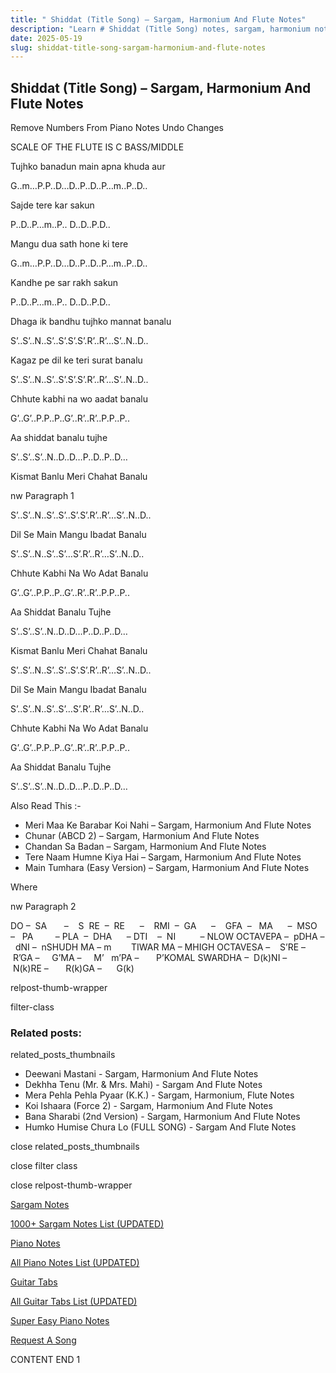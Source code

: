 ```yaml
---
title: " Shiddat (Title Song) – Sargam, Harmonium And Flute Notes"
description: "Learn # Shiddat (Title Song) notes, sargam, harmonium notations and flute notes. Easy step-by-step tutorial for beginners."
date: 2025-05-19
slug: shiddat-title-song-sargam-harmonium-and-flute-notes
---
```


## Shiddat (Title Song) – Sargam, Harmonium And Flute Notes

Remove Numbers From Piano Notes
Undo Changes

SCALE OF THE FLUTE IS C BASS/MIDDLE

Tujhko banadun main apna khuda aur

G..m…P.P..D…D..P..D..P…m..P..D..

Sajde tere kar sakun

P..D..P…m..P.. D..D..P.D..

Mangu dua sath hone ki tere

G..m…P.P..D…D..P..D..P…m..P..D..

Kandhe pe sar rakh sakun

P..D..P…m..P.. D..D..P.D..

Dhaga ik bandhu tujhko mannat banalu

S’..S’..N..S’..S’.S’.S’.R’..R’…S’..N..D..

Kagaz pe dil ke teri surat banalu

S’..S’..N..S’..S’.S’.S’.R’..R’…S’..N..D..

Chhute kabhi na wo aadat banalu

G’..G’..P.P..P..G’..R’..R’..P.P..P..

Aa shiddat banalu tujhe

S’..S’..S’..N..D..D…P..D..P..D…

Kismat Banlu Meri Chahat Banalu

nw Paragraph 1

S’..S’..N..S’..S’..S’.S’.R’..R’…S’..N..D..

Dil Se Main Mangu Ibadat Banalu

S’..S’..N..S’..S’…S’.R’..R’…S’..N..D..

Chhute Kabhi Na Wo Adat Banalu

G’..G’..P.P..P..G’..R’..R’..P.P..P..

Aa Shiddat Banalu Tujhe

S’..S’..S’..N..D..D…P..D..P..D…

Kismat Banlu Meri Chahat Banalu

S’..S’..N..S’..S’..S’.S’.R’..R’…S’..N..D..

Dil Se Main Mangu Ibadat Banalu

S’..S’..N..S’..S’…S’.R’..R’…S’..N..D..

Chhute Kabhi Na Wo Adat Banalu

G’..G’..P.P..P..G’..R’..R’..P.P..P..

Aa Shiddat Banalu Tujhe

S’..S’..S’..N..D..D…P..D..P..D…

Also Read This :-

- Meri Maa Ke Barabar Koi Nahi – Sargam, Harmonium And Flute Notes
- Chunar (ABCD 2) – Sargam, Harmonium And Flute Notes
- Chandan Sa Badan – Sargam, Harmonium And Flute Notes
- Tere Naam Humne Kiya Hai – Sargam, Harmonium And Flute Notes
- Main Tumhara (Easy Version) – Sargam, Harmonium And Flute Notes

Where

nw Paragraph 2

DO –  SA       –    S  RE  –  RE      –    RMI  –  GA      –    GFA  –   MA      –  MSO  –   PA         – PLA  –  DHA      – DTI    –  NI          – NLOW OCTAVEPA –  pDHA –  dNI –  nSHUDH MA – m        TIWAR MA – MHIGH OCTAVESA –    S’RE –     R’GA –     G’MA –     M’   m’PA –       P’KOMAL SWARDHA –  D(k)NI –       N(k)RE –       R(k)GA –      G(k)

relpost-thumb-wrapper

filter-class

### Related posts:

related_posts_thumbnails

- Deewani Mastani - Sargam, Harmonium And Flute Notes
- Dekhha Tenu (Mr. & Mrs. Mahi) - Sargam And Flute Notes
- Mera Pehla Pehla Pyaar (K.K.) - Sargam, Harmonium, Flute Notes
- Koi Ishaara (Force 2) - Sargam, Harmonium And Flute Notes
- Bana Sharabi (2nd Version) - Sargam, Harmonium And Flute Notes
- Humko Humise Chura Lo (FULL SONG) - Sargam And Flute Notes

close related_posts_thumbnails

close filter class

close relpost-thumb-wrapper

[Sargam Notes](/sargam-notes.html)

[1000+ Sargam Notes List (UPDATED)](/all-songs-list-sargam-notes.html)

[Piano Notes](/piano-notes.html)

[All Piano Notes List (UPDATED)](/all-songs-list-piano-notes.html)

[Guitar Tabs](/guitar-tabs.html)

[All Guitar Tabs List (UPDATED)](/all-songs-list-guitar-tabs.html)

[Super Easy Piano Notes](https://studywall.in/)

[Request A Song](/request-a-song.html)

CONTENT END 1
